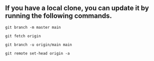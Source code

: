 ## If you have a local clone, you can update it by running the following commands.

    git branch -m master main
    
    git fetch origin
    
    git branch -u origin/main main
    
    git remote set-head origin -a
